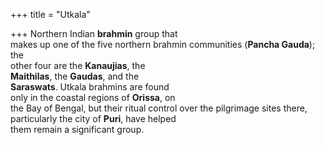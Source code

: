 +++
title = "Utkala"

+++
Northern Indian **brahmin** group that  
makes up one of the five northern brahmin communities (**Pancha Gauda**); the  
other four are the **Kanaujias**, the  
**Maithilas**, the **Gaudas**, and the  
**Saraswats**. Utkala brahmins are found  
only in the coastal regions of **Orissa**, on  
the Bay of Bengal, but their ritual control over the pilgrimage sites there, particularly the city of **Puri**, have helped  
them remain a significant group.